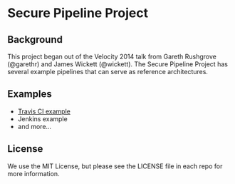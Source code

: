 # Secure Pipeline Project

## Background 
This project began out of the Velocity 2014 talk from Gareth Rushgrove (@garethr) and James Wickett (@wickett). The Secure Pipeline Project has several example pipelines that can serve as reference architectures. 

## Examples
* [Travis CI example](https://github.com/secure-pipeline/travis-example)
* Jenkins example
* and more...

## License
We use the MIT License, but please see the LICENSE file in each repo for more information.
